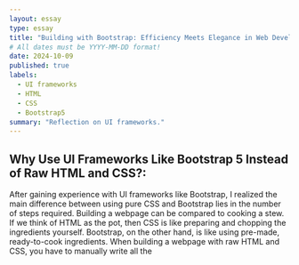 ```yaml
---
layout: essay
type: essay
title: "Building with Bootstrap: Efficiency Meets Elegance in Web Development"
# All dates must be YYYY-MM-DD format!
date: 2024-10-09
published: true
labels:
  - UI frameworks
  - HTML
  - CSS
  - Bootstrap5
summary: "Reflection on UI frameworks."
---
```


## Why Use UI Frameworks Like Bootstrap 5 Instead of Raw HTML and CSS?: 
After gaining experience with UI frameworks like Bootstrap, I realized the main difference between using pure CSS and Bootstrap lies in the number of steps required. Building a webpage can be compared to cooking a stew. If we think of HTML as the pot, then CSS is like preparing and chopping the ingredients yourself. Bootstrap, on the other hand, is like using pre-made, ready-to-cook ingredients. When building a webpage with raw HTML and CSS, you have to manually write all the <style> attributes. This involves coding the layout, spacing, typography, and responsiveness from scratch. In contrast, when building a webpage with Bootstrap, much of that work is already done for developers. We simply use pre-built components and classes to achieve professional results quickly.
In addition, UI frameworks like Bootstrap provide significant time-saving benefits for developers. Instead of writing complex CSS code for grids, margins, and responsive behavior, developers can utilize Bootstrap’s built-in classes and components. This results in a streamlined workflow, where creating a polished and consistent design takes fewer steps. Additionally, using a framework like Bootstrap ensures a clean and uniform look throughout a webpage with minimal effort, which is particularly helpful when working on large projects.

<hr>

## Comparison of Web Pages Built With and Without a UI Framework:   
When I first began learning Bootstrap, I created two versions of a simple webpage: one using raw HTML and CSS, and the other using Bootstrap. The first webpage, built with only HTML and CSS, had basic typography and alignment. I had to manually set background, margins, and aligns. </br>
<p align="center">
<img src="../img/htmlandcss.png" width= 800px>
</p></br>
The second version, built using Bootstrap, looked much more polished and professional, even though it required far less code. </br>
<p align="center">
<img src="../img/bootstrapexample.png" width= 800px>
</p></br>
By utilizing Bootstrap’s grid system and pre-designed components, I was able to create a well-structured and visually appealing webpage with minimal effort. This comparison highlights how much easier and more efficient it is to use a UI framework to achieve high-quality results.


<hr>

## Software Engineering Benefits of UI Frameworks:
What are the pros and cons of using a UI framework? One of the most significant advantages is its cross-browser compatibility. Bootstrap has been rigorously tested across all major browsers, ensuring that websites built with it render consistently, no matter the platform. This eliminates the need for developers to write custom CSS rules to address browser-specific quirks, a common challenge when working with raw HTML and CSS. 
On the other hand, developers seeking to create highly unique and customized web pages may prefer to write their own CSS to have full control over the design. Additionally, while Bootstrap simplifies the process of building complex layouts compared to writing CSS from scratch, it still comes with a learning curve, especially for beginners unfamiliar with its class-based system.
I personally encountered this learning curve when rebuilding an existing web page. Although using pre-built components generally saves time, it can become tricky when something goes wrong, and I’m unsure how to fix it. Combining more complex components was particularly challenging for me, as understanding how they interact requires a deeper familiarity with the framework.

<hr>

## Conclusion:
In conclusion, UI frameworks like Bootstrap 5 offer significant advantages in terms of time efficiency and design consistency. These benefits, coupled with the professional and polished results they deliver, make them an invaluable tool for developers, whether they are working on group projects or large-scale applications.

